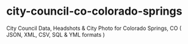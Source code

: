 # city-council-co-colorado-springs
City Council Data, Headshots &amp; City Photo for Colorado Springs, CO ( JSON, XML, CSV, SQL &amp; YML formats )
